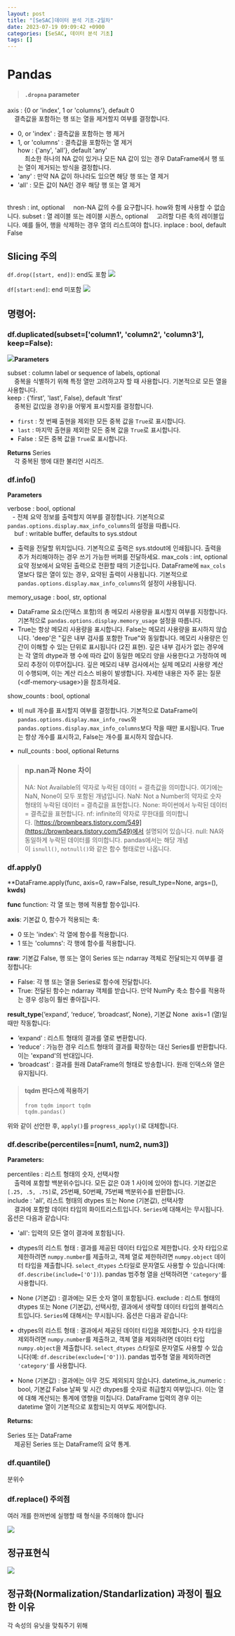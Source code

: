 ```yaml
---
layout: post
title: "[SeSAC]데이터 분석 기초-2일차"
date: 2023-07-19 09:09:42 +0900
categories: [SeSAC, 데이터 분석 기초]
tags: []
---
```


# Pandas

>#### `.dropna` parameter
axis : {0 or 'index', 1 or 'columns'}, default 0  
    결측값을 포함하는 행 또는 열을 제거할지 여부를 결정합니다.<br>
- 0, or 'index' : 결측값을 포함하는 행 제거
- 1, or 'columns' : 결측값을 포함하는 열 제거<br>
how : {'any', 'all'}, default 'any'  
    최소한 하나의 NA 값이 있거나 모든 NA 값이 있는 경우 DataFrame에서 행 또는 열이 제거되는 방식을 결정합니다.
- 'any' : 만약 NA 값이 하나라도 있으면 해당 행 또는 열 제거
- 'all' : 모든 값이 NA인 경우 해당 행 또는 열 제거
<br>
thresh : int, optional  
    non-NA 값의 수를 요구합니다. how와 함께 사용할 수 없습니다.  
subset : 열 레이블 또는 레이블 시퀀스, optional  
    고려할 다른 축의 레이블입니다. 예를 들어, 행을 삭제하는 경우 열의 리스트여야 합니다.  
inplace : bool, default False

## Slicing 주의
`df.drop([start, end])`: end도 포함
![](https://velog.velcdn.com/images/syshin0116/post/ccacd06b-6cca-44fa-9c2e-e0919de49a42/image.png)

`df[start:end]`: end 미포함
![](https://velog.velcdn.com/images/syshin0116/post/b9cd87c3-bd36-4367-bbb2-a7c70ee0c8c4/image.png)

## 명령어:
### df.duplicated(subset=['column1', 'column2', 'column3'], keep=False):

![](https://velog.velcdn.com/images/syshin0116/post/28401852-4aeb-4386-9991-74d170618720/image.png)**Parameters**

subset : column label or sequence of labels, optional  
    중복을 식별하기 위해 특정 열만 고려하고자 할 때 사용합니다. 기본적으로 모든 열을 사용합니다.  
keep : {'first', 'last', False}, default 'first'  
    중복된 값(있을 경우)을 어떻게 표시할지를 결정합니다.

- `first` : 첫 번째 출현을 제외한 모든 중복 값을 `True`로 표시합니다.
- `last` : 마지막 출현을 제외한 모든 중복 값을 `True`로 표시합니다.
- False : 모든 중복 값을 `True`로 표시합니다.

**Returns**
Series  
    각 중복된 행에 대한 불리언 시리즈.



### df.info()
**Parameters**

verbose : bool, optional  
   - 전체 요약 정보를 출력할지 여부를 결정합니다. 기본적으로 `pandas.options.display.max_info_columns`의 설정을 따릅니다.  
   
buf : writable buffer, defaults to sys.stdout  
- 출력을 전달할 위치입니다. 기본적으로 출력은 sys.stdout에 인쇄됩니다. 출력을 추가 처리해야하는 경우 쓰기 가능한 버퍼를 전달하세요. max_cols : int, optional 요약 정보에서 요약된 출력으로 전환할 때의 기준입니다. DataFrame에 `max_cols` 열보다 많은 열이 있는 경우, 요약된 출력이 사용됩니다. 기본적으로 `pandas.options.display.max_info_columns`의 설정이 사용됩니다.  

memory_usage : bool, str, optional  
- DataFrame 요소(인덱스 포함)의 총 메모리 사용량을 표시할지 여부를 지정합니다. 기본적으로 `pandas.options.display.memory_usage` 설정을 따릅니다.
- True는 항상 메모리 사용량을 표시합니다. False는 메모리 사용량을 표시하지 않습니다. 'deep'은 "깊은 내부 검사를 포함한 True"와 동일합니다. 메모리 사용량은 인간이 이해할 수 있는 단위로 표시됩니다 (2진 표현). 깊은 내부 검사가 없는 경우에는 각 열의 dtype과 행 수에 따라 값이 동일한 메모리 양을 사용한다고 가정하여 메모리 추정이 이루어집니다. 깊은 메모리 내부 검사에서는 실제 메모리 사용량 계산이 수행되며, 이는 계산 리소스 비용이 발생합니다. 자세한 내용은 자주 묻는 질문(\<df-memory-usage>)을 참조하세요.  

show_counts : bool, optional  
- 비 null 개수를 표시할지 여부를 결정합니다. 기본적으로 DataFrame이 `pandas.options.display.max_info_rows`와 `pandas.options.display.max_info_columns`보다 작을 때만 표시됩니다. True는 항상 개수를 표시하고, False는 개수를 표시하지 않습니다.  

- null_counts : bool, optional Returns


> ### np.nan과 None 차이
> NA: Not Available의 약자로 누락된 데이터 = 결측값을 의미합니다. 여기에는 NaN, None이 모두 포함된 개념입니다.
>NaN: Not a Number의 약자로 숫자 형태의 누락된 데이터 = 결측값을 표현합니다.
>None: 파이썬에서 누락된 데이터 = 결측값을 표현합니다.
>nf: infinite의 약자로 무한대를 의미합니다. [https://brownbears.tistory.com/549](https://brownbears.tistory.com/549)에서 설명되어 있습니다.
>null: NA와 동일하게 누락된 데이터를 의미합니다. pandas에서는 해당 개념이 `isnull()`, `notnull()`와 같은 함수 형태로만 나옵니다.

### df.apply()

**DataFrame.apply(func, axis=0, raw=False, result_type=None, args=(), **kwds)** 

**func** function: 각 열 또는 행에 적용할 함수입니다.

**axis**: 기본값 0, 함수가 적용되는 축:

- 0 또는 'index': 각 열에 함수를 적용합니다.
- 1 또는 'columns': 각 행에 함수를 적용합니다.

**raw**: 기본값 False, 행 또는 열이 Series 또는 ndarray 객체로 전달되는지 여부를 결정합니다:

- False: 각 행 또는 열을 Series로 함수에 전달합니다.
- True: 전달된 함수는 ndarray 객체를 받습니다. 만약 NumPy 축소 함수를 적용하는 경우 성능이 훨씬 좋아집니다.

**result_type**{‘expand’, ‘reduce’, ‘broadcast’, None}, 기본값 None  axis=1 (열)일 때만 작동합니다:

- ‘expand’ : 리스트 형태의 결과를 열로 변환합니다.
- ‘reduce’ : 가능한 경우 리스트 형태의 결과를 확장하는 대신 Series를 반환합니다. 이는 'expand'의 반대입니다.
- ‘broadcast’ : 결과를 원래 DataFrame의 형태로 방송합니다. 원래 인덱스와 열은 유지됩니다.


>#### tqdm 판다스에 적용하기
>```
>from tqdm import tqdm
>tqdm.pandas()
>```
위와 같이 선언한 후, `apply()`를 `progress_apply()`로 대체합니다.


### df.describe(percentiles=\[num1, num2, num3])

**Parameters:**

percentiles : 리스트 형태의 숫자, 선택사항  
    출력에 포함할 백분위수입니다. 모든 값은 0과 1 사이에 있어야 합니다. 기본값은 `[.25, .5, .75]`로, 25번째, 50번째, 75번째 백분위수를 반환합니다.  
include : 'all', 리스트 형태의 dtypes 또는 None (기본값), 선택사항  
    결과에 포함할 데이터 타입의 화이트리스트입니다. `Series`에 대해서는 무시됩니다. 옵션은 다음과 같습니다:

- 'all': 입력의 모든 열이 결과에 포함됩니다.
    
- dtypes의 리스트 형태 : 결과를 제공된 데이터 타입으로 제한합니다. 숫자 타입으로 제한하려면 `numpy.number`를 제출하고, 객체 열로 제한하려면 `numpy.object` 데이터 타입을 제출합니다. `select_dtypes` 스타일로 문자열도 사용할 수 있습니다(예: `df.describe(include=['O'])`). pandas 범주형 열을 선택하려면 `'category'`를 사용합니다.
    
- None (기본값) : 결과에는 모든 숫자 열이 포함됩니다. exclude : 리스트 형태의 dtypes 또는 None (기본값), 선택사항, 결과에서 생략할 데이터 타입의 블랙리스트입니다. `Series`에 대해서는 무시됩니다. 옵션은 다음과 같습니다:
    
- dtypes의 리스트 형태 : 결과에서 제공된 데이터 타입을 제외합니다. 숫자 타입을 제외하려면 `numpy.number`를 제출하고, 객체 열을 제외하려면 데이터 타입 `numpy.object`을 제출합니다. `select_dtypes` 스타일로 문자열도 사용할 수 있습니다(예: `df.describe(exclude=['O'])`). pandas 범주형 열을 제외하려면 `'category'`를 사용합니다.
    
- None (기본값) : 결과에는 아무 것도 제외되지 않습니다. datetime_is_numeric : bool, 기본값 False 날짜 및 시간 dtypes를 숫자로 취급할지 여부입니다. 이는 열에 대해 계산되는 통계에 영향을 미칩니다. DataFrame 입력의 경우 이는 datetime 열이 기본적으로 포함되는지 여부도 제어합니다.
    

**Returns:**

Series 또는 DataFrame  
    제공된 Series 또는 DataFrame의 요약 통계.
    

### df.quantile()
분위수

### df.replace() 주의점
여러 개를 한꺼번에 실행할 때 형식을 주의해야 합니다 

![](https://velog.velcdn.com/images/syshin0116/post/e7fdb635-5901-48aa-9ba6-03a6559e50ec/image.png)


## 정규표현식

![](https://velog.velcdn.com/images/syshin0116/post/29b6b52a-16b2-4e07-9c03-0d39f45a4697/image.png)

## 정규화(Normalization/Standarlization) 과정이 필요한 이유
각 속성의 유닛을 맞춰주기 위해
